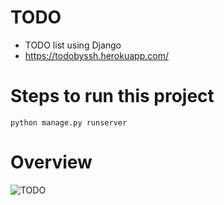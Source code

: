 # TODO
- TODO list using Django
- https://todobyssh.herokuapp.com/

# Steps to run this project

```python manage.py runserver```


# Overview

![TODO](todo-project\staticfiles\app-ss.png)